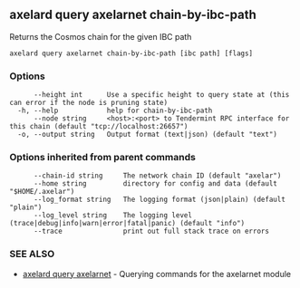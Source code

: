 ## axelard query axelarnet chain-by-ibc-path

Returns the Cosmos chain for the given IBC path

```
axelard query axelarnet chain-by-ibc-path [ibc path] [flags]
```

### Options

```
      --height int      Use a specific height to query state at (this can error if the node is pruning state)
  -h, --help            help for chain-by-ibc-path
      --node string     <host>:<port> to Tendermint RPC interface for this chain (default "tcp://localhost:26657")
  -o, --output string   Output format (text|json) (default "text")
```

### Options inherited from parent commands

```
      --chain-id string     The network chain ID (default "axelar")
      --home string         directory for config and data (default "$HOME/.axelar")
      --log_format string   The logging format (json|plain) (default "plain")
      --log_level string    The logging level (trace|debug|info|warn|error|fatal|panic) (default "info")
      --trace               print out full stack trace on errors
```

### SEE ALSO

- [axelard query axelarnet](axelard_query_axelarnet.md) - Querying commands for the axelarnet module
